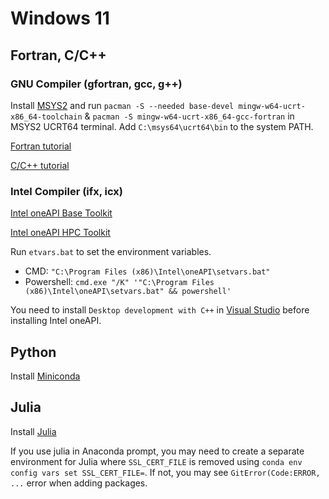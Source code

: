 # Windows 11

## Fortran, C/C++

### GNU Compiler (gfortran, gcc, g++)

Install [MSYS2](https://www.msys2.org/) and run `pacman -S --needed base-devel mingw-w64-ucrt-x86_64-toolchain` & `pacman -S mingw-w64-ucrt-x86_64-gcc-fortran` in MSYS2 UCRT64 terminal. Add `C:\msys64\ucrt64\bin` to the system PATH.

[Fortran tutorial](https://fortran-lang.org/learn/os_setup/install_gfortran/)

[C/C++ tutorial](https://code.visualstudio.com/docs/cpp/config-mingw)

### Intel Compiler (ifx, icx)

[Intel oneAPI Base Toolkit](https://www.intel.com/content/www/us/en/developer/tools/oneapi/base-toolkit.html)

[Intel oneAPI HPC Toolkit](https://www.intel.com/content/www/us/en/developer/tools/oneapi/hpc-toolkit.html)

Run `etvars.bat` to set the environment variables.

- CMD: `"C:\Program Files (x86)\Intel\oneAPI\setvars.bat"`
- Powershell: `cmd.exe "/K" '"C:\Program Files (x86)\Intel\oneAPI\setvars.bat" && powershell'`

You need to install `Desktop development with C++` in [Visual Studio](https://visualstudio.microsoft.com/) before installing Intel oneAPI.

## Python

Install [Miniconda](https://docs.anaconda.com/miniconda/)

## Julia

Install [Julia](https://julialang.org/downloads/)

If you use julia in Anaconda prompt, you may need to create a separate environment for Julia where `SSL_CERT_FILE` is removed using `conda env config vars set SSL_CERT_FILE=`. If not, you may see `GitError(Code:ERROR, ...` error when adding packages.
